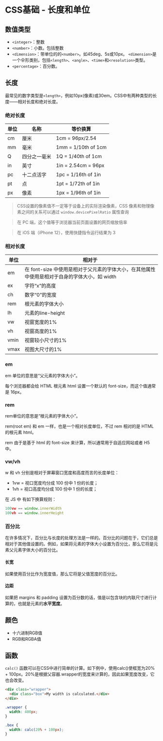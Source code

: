 # CSS基础 - 长度和单位
## 数值类型
- `<integer>`：整数
- `<number>`：小数。包括整数
- `<dimension>`：带单位的的`<number>`。如45deg、5s或10px。
    `<dimension>`是一个伞形类别，包括`<length>`、`<angle>`、`<time>`和`<resolution>`类型。
- `<percentage>`：百分数。

## 长度
最常见的数字类型是`<length>`，例如10px(像素)或30em。CSS中有两种类型的长度——相对长度和绝对长度。

### 绝对长度
| 单位 | 名称         | 等价换算            |
|------|--------------|---------------------|
| cm   | 厘米         | 1cm = 96px/2.54     |
| mm   | 毫米         | 1mm = 1/10th of 1cm |
| Q    | 四分之一毫米 | 1Q = 1/40th of 1cm  |
| in   | 英寸         | 1in = 2.54cm = 96px |
| pc   | 十二点活字   | 1pc = 1/16th of 1in |
| pt   | 点           | 1pt = 1/72th of 1in |
| px   | 像素         | 1px = 1/96th of 1in |

> CSS设置的像素值不一定等于设备上的实际渲染像素，CSS 像素和物理像素之间的关系可以通过 `window.devicePixelRatio` 属性查询

> 在 PC 端，这个值等于浏览器当前页面设置的网页缩放倍率

> 在 iOS 端（iPhone 12），使用快捷指令运行结果为 3

### 相对长度
| 单位 | 相对于                       |
|------|----------------------------|
| em   | 在 font-size 中使用是相对于父元素的字体大小，在其他属性中使用是相对于自身的字体大小，如 width |
| ex   | 字符“x”的高度               |
| ch   | 数字“0”的宽度               |
| rem  | 根元素的字体大小             |
| lh   | 元素的line-height          |
| vw   | 视窗宽度的1%                |
| vh   | 视窗高度的1%                |
| vmin | 视窗较小尺寸的1%             |
| vmax | 视图大尺寸的1%              |

### em

em 单位的意思是“父元素的字体大小”。

每个浏览器都会给 HTML 根元素 html 设置一个默认的 font-size，而这个值通常是 16px。

### rem

rem单位的意思是“根元素的字体大小”。

rem(root em) 和 em 一样，也是一个相对长度单位，不过 rem 相对的是 HTML 的根元素 html。

rem 由于是基于 html 的 font-size 来计算，所以通常用于自适应网站或者 H5 中。

### vw/vh
w 和 vh 分别是相对于屏幕窗口宽度和高度而言的长度单位：
- 1vw = 视口宽度均分成 100 份中 1 份的长度；
- 1vh = 视口高度均分成 100 份中 1 份的长度；

在 JS 中 有如下换算规则：
```js
100vw == window.innerWidth
100vh == window.innerHeight
```


### 百分比

在许多情况下，百分比与长度的处理方法是一样的。百分比的问题在于，它们总是相对于其他值设置的。例如，如果将元素的字体大小设置为百分比，那么它将是元素父元素字体大小的百分比。

#### 长宽
如果使用百分比作为宽度值，那么它将是父值宽度的百分比。

#### 边距
如果把 margins 和 padding 设置为百分数的话，值是以包含块的内联尺寸进行计算的，也就是元素的**水平宽度**。

## 颜色
- 十六进制RGB值
- RGB和RGBA值

## 函数
`calc()` 函数可以在CSS中进行简单的计算。如下例中，使用calc()使框宽为20% + 100px。20%是根据父容器.wrapper的宽度来计算的，因此如果宽度改变，它也会改变。

```html
<div class="wrapper">
  <div class="box">My width is calculated.</div> 
</div>
```
```css
.wrapper {
  width: 400px;
}

.box {
  width: calc(20% + 100px);
}
```
